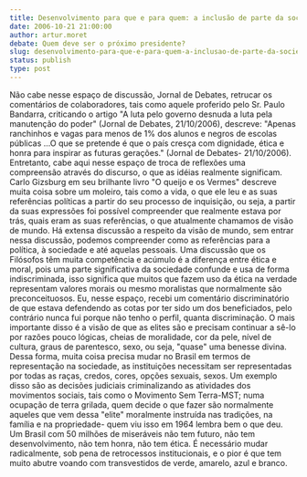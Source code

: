 ```yaml
---
title: Desenvolvimento para que e para quem: a inclusão de parte da sociedade marginalizada é urgente
date: 2006-10-21 21:00:00
author: artur.moret
debate: Quem deve ser o próximo presidente?
slug: desenvolvimento-para-que-e-para-quem-a-inclusao-de-parte-da-sociedade-marginalizada-e-urgente
status: publish 
type: post
---
```


Não cabe nesse espaço de discussão, Jornal de Debates, retrucar os comentários de colaboradores, tais como aquele proferido pelo Sr. Paulo Bandarra, criticando o artigo "A luta pelo governo desnuda a luta pela manutenção do poder" (Jornal de Debates, 21/10/2006), descreve: "Apenas ranchinhos e vagas para menos de 1% dos alunos e negros de escolas públicas ...O que se pretende é que o país cresça com dignidade, ética e honra para inspirar as futuras gerações." (Jornal de Debates- 21/10/2006). Entretanto, cabe aqui nesse espaço de troca de reflexões uma compreensão através do discurso, o que as idéias realmente significam. Carlo Gizsburg em seu brilhante livro "O queijo e os Vermes" descreve muita coisa sobre um moleiro, tais como a vida, o que ele leu e as suas referências políticas a partir do seu processo de inquisição, ou seja, a partir da suas expressões foi possível compreender que realmente estava por trás, quais eram as suas referências, o que atualmente chamamos de visão de mundo. Há extensa discussão a respeito da visão de mundo, sem entrar nessa discussão, podemos compreender como as referências para a política, à sociedade e até aquelas pessoais. 
Uma discussão que os Filósofos têm muita competência e acúmulo é a diferença entre ética e moral, pois uma parte significativa da sociedade confunde e usa de forma indiscriminada, isso significa que muitos que fazem uso da ética na verdade representam valores morais ou mesmo moralistas que normalmente são preconceituosos. Eu, nesse espaço, recebi um comentário discriminatório de que estava defendendo as cotas por ter sido um dos beneficiados, pelo contrário nunca fui porque não tenho o perfil, quanta discriminação.
O mais importante disso é a visão de que as elites são e precisam continuar a sê-lo por razões pouco lógicas, cheias de moralidade, cor da pele, nível de cultura, graus de parentesco, sexo, ou seja, "quase" uma benesse divina. Dessa forma, muita coisa precisa mudar no Brasil em termos de representação na sociedade, as instituições necessitam ser representadas por todas as raças, credos, cores, opções sexuais, sexos. Um exemplo disso são as decisões judiciais criminalizando as atividades dos movimentos sociais, tais como o Movimento Sem Terra-MST; numa ocupação de terra grilada, quem decide o que fazer são normalmente aqueles que vem dessa "elite" moralmente instruída nas tradições, na família e na propriedade- quem viu isso em 1964 lembra bem o que deu. 
 Um Brasil com 50 milhões de miseráveis não tem futuro, não tem desenvolvimento, não tem honra, não tem ética. É necessário mudar radicalmente, sob pena de retrocessos institucionais, e o pior é que tem muito abutre voando com transvestidos de verde, amarelo, azul e branco.
